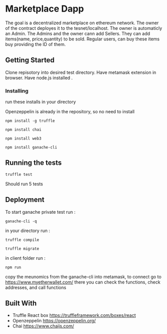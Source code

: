 # Marketplace Dapp

The goal is a decentralized marketplace on ethereum network. The owner of the contract deployes it to the tesnet/localhost. The owner is automaticly  an Admin. The Admins and the owner cann add Sellers. They can add items(name, price,quantity) to be sold. Regular users, can buy these items buy providing the ID of them.

## Getting Started

Clone repisotory into desired test directory. Have metamask extension in browser. Have node.js installed .

### Installing

run these installs in your directory

Openzeppelin is already in the repository, so no need to install
```
npm install -g truffle
```
```
npm install chai
```
```
npm install web3
```
```
npm install ganache-cli
```



## Running the tests

```
truffle test
```
Should run 5 tests 

## Deployment
To start ganache private test  run :
```
ganache-cli -q
```
in your directory run :
```
truffle compile
```
```
truffle migrate
```
in client folder run :

```
npm run
```
copy the meunomics from the ganache-cli into metamask, to connect
go to https://www.myetherwallet.com/
there you can check the functions, check addresses, and call functions

## Built With

* Truffle React box https://truffleframework.com/boxes/react
* Openzeppelin https://openzeppelin.org/
* Chai https://www.chaijs.com/



